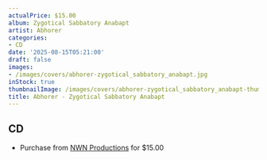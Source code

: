 ```yaml
---
actualPrice: $15.00
album: Zygotical Sabbatory Anabapt
artist: Abhorer
categories:
- CD
date: '2025-08-15T05:21:00'
draft: false
images:
- /images/covers/abhorer-zygotical_sabbatory_anabapt.jpg
inStock: true
thumbnailImage: /images/covers/abhorer-zygotical_sabbatory_anabapt-thumb.jpg
title: Abhorer - Zygotical Sabbatory Anabapt
---
```


## CD
* Purchase from [NWN Productions](http://shop.nwnprod.com/index.php?route=product/product&path=93&product_id=61699&sort=pd.name&order=ASC) for $15.00
